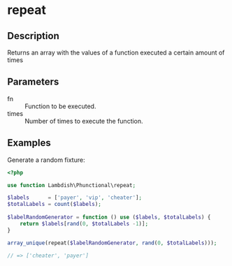 # repeat

## Description

Returns an array with the values of a function executed a certain amount of times

## Parameters

<dl>
  <dt>fn</dt>
  <dd>Function to be executed.</dd>

  <dt>times</dt>
  <dd>Number of times to execute the function.</dd>
</dl>


## Examples

Generate a random fixture:

```php
<?php

use function Lambdish\Phunctional\repeat;

$labels      = ['payer', 'vip', 'cheater'];
$totalLabels = count($labels);
 
$labelRandomGenerator = function () use ($labels, $totalLabels) {
    return $labels[rand(0, $totalLabels -1)]; 
}

array_unique(repeat($labelRandomGenerator, rand(0, $totalLabels)));
            
// => ['cheater', 'payer']
```
